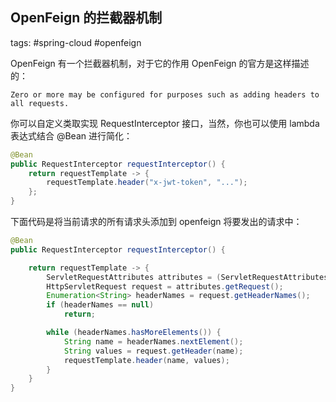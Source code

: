 ## OpenFeign 的拦截器机制

tags: #spring-cloud #openfeign 

OpenFeign 有一个拦截器机制，对于它的作用 OpenFeign 的官方是这样描述的：

``` txt:no-line-numbers
Zero or more may be configured for purposes such as adding headers to all requests.
```

你可以自定义类取实现 RequestInterceptor 接口，当然，你也可以使用 lambda 表达式结合 @Bean 进行简化：

```java
@Bean
public RequestInterceptor requestInterceptor() {
    return requestTemplate -> {
        requestTemplate.header("x-jwt-token", "...");
    };
}
```

下面代码是将当前请求的所有请求头添加到 openfeign 将要发出的请求中：

```java
@Bean
public RequestInterceptor requestInterceptor() {

    return requestTemplate -> {
	    ServletRequestAttributes attributes = (ServletRequestAttributes) RequestContextHolder.getRequestAttributes();
        HttpServletRequest request = attributes.getRequest();
        Enumeration<String> headerNames = request.getHeaderNames();
        if (headerNames == null) 
            return;

        while (headerNames.hasMoreElements()) {
            String name = headerNames.nextElement();
            String values = request.getHeader(name);
            requestTemplate.header(name, values);
        }
    }
}
```

